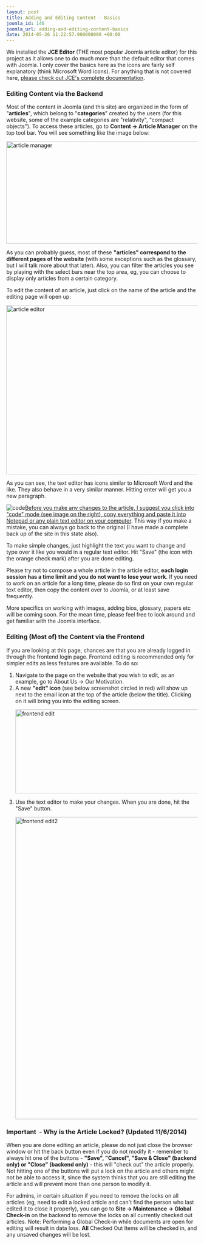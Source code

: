 ```yaml
---
layout: post
title: Adding and Editing Content - Basics
joomla_id: 146
joomla_url: adding-and-editing-content-basics
date: 2014-05-26 11:22:57.000000000 +00:00
---
```

<p>We installed the <strong>JCE Editor</strong> (THE most popular Joomla article editor) for this project as it allows one to do much more than the default editor that comes with Joomla. I only cover the basics here as the icons are fairly self explanatory (think Microsoft Word icons). For anything that is not covered here, <a href="https://www.joomlacontenteditor.net/support/documentation/56-editor" target="_blank" title="JCE's complete documentation">please check out JCE's complete documentation</a>.</p>
<h3>Editing Content via the Backend</h3>
<p>Most of the content in Joomla (and this site) are organized in the form of "<strong>articles</strong>", which belong to "<strong>categories</strong>" created by the users (for this website, some of the example categories are "relativity", "compact objects"). To access these articles, go to <strong>Content -&gt; Article Manager</strong> on the top tool bar. You will see something like the image below:</p>
<p><img class="tnm" alt="article manager" src="images/tutorials/article_manager.jpg" height="269" width="745" /></p>
<p>As you can probably guess, most of these <strong>"articles" correspond to the different pages of the website</strong> (with some exceptions such as the glossary, but I will talk more about that later). Also, you can filter the articles you see by playing with the select bars near the top area, eg, you can choose to display only articles from a certain category.</p>
<p>To edit the content of an article, just click on the name of the article and the editing page will open up:</p>
<p><img class="tnm" alt="article editor" src="images/tutorials/article_editor.jpg" height="444" width="744" /></p>
<p>As you can see, the text editor has icons similar to Microsoft Word and the like. They also behave in a very similar manner. Hitting enter will get you a new paragraph.</p>
<p><img class="caption tnr" title="Code mode button (circled in red)" alt="code" src="images/tutorials/code.jpg" /><span style="text-decoration: underline;">Before you make any changes to the article, I suggest you click into "code" mode (see image on the right), copy everything and paste it into Notepad or any plain text editor on your computer</span>. This way if you make a mistake, you can always go back to the original (I have made a complete back up of the site in this state also).</p>
<p>To make simple changes, just highlight the text you want to change and type over it like you would in a regular text editor. Hit "Save" (the icon with the orange check mark) after you are done editing.</p>
<p>Please try not to compose a whole article in the article editor, <strong>each login session has a time limit and you do not want to lose your work</strong>. If you need to work on an article for a long time, please do so first on your own regular text editor, then copy the content over to Joomla, or at least save frequently.</p>
<p>More specifics on working with images, adding bios, glossary, papers etc will be coming soon. For the mean time, please feel free to look around and get familiar with the Joomla interface.</p>
<h3>Editing (Most of) the Content via the Frontend</h3>
<p>If you are looking at this page, chances are that you are already logged in through the frontend login page. Frontend editing is recommended only for simpler edits as less features are available. To do so:</p>
<ol>
<li>Navigate to the page on the website that you wish to edit, as an example, go to About Us -&gt; Our Motivation.</li>
<li>A new <strong>"edit" icon</strong> (see below screenshot circled in red) will show up next to the email icon at the top of the article (below the title). Clicking on it will bring you into the editing screen.
<p><img class="tnm" alt="frontend edit" src="images/tutorials/frontend_edit.jpg" height="220" width="709" /></p>
</li>
<li>Use the text editor to make your changes. When you are done, hit the "Save" button.
<p><img class="tnm" alt="frontend edit2" src="images/tutorials/frontend_edit2.jpg" height="793" width="710" /></p>
</li>
</ol>
<h3>Important&nbsp; - Why is the Article Locked? (Updated 11/6/2014)</h3>
<p>When you are done editing an article, please do not just close the browser window or hit the back button even if you do not modify it - remember to always hit one of the buttons - <strong>"Save", "Cancel", "Save &amp; Close" (backend only) or "Close" (backend only)</strong> - this will "check out" the article properly. Not hitting one of the buttons will put a lock on the article and others might not be able to access it, since the system thinks that you are still editing the article and will prevent more than one person to modify it.</p>
<p>For admins, in certain situation if you need to remove the locks on all articles (eg, need to edit a locked article and can't find the person who last edited it to close it properly), you can go to <strong>Site -&gt; Maintenance -&gt; Global Check-in</strong> on the backend to remove the locks on all currently checked out articles. Note: Performing a Global Check-in while documents are open for editing will result in data loss. <span style="font-weight: bold;">All</span> Checked Out Items will be checked in, and any unsaved changes will be lost.</p>
